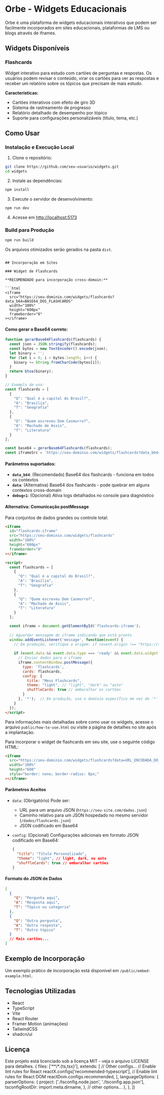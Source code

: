 # Orbe - Widgets Educacionais

Orbe é uma plataforma de widgets educacionais interativos que podem ser facilmente incorporados em sites educacionais, plataformas de LMS ou blogs através de iframes.

## Widgets Disponíveis

### Flashcards

Widget interativo para estudo com cartões de perguntas e respostas. Os usuários podem revisar o conteúdo, virar os cartões para ver as respostas e receber um relatório sobre os tópicos que precisam de mais estudo.

**Características:**
- Cartões interativos com efeito de giro 3D
- Sistema de rastreamento de progresso
- Relatório detalhado de desempenho por tópico
- Suporte para configurações personalizáveis (título, tema, etc.)

## Como Usar

### Instalação e Execução Local

1. Clone o repositório:
```bash
git clone https://github.com/seu-usuario/widgets.git
cd widgets
```

2. Instale as dependências:
```bash
npm install
```

3. Execute o servidor de desenvolvimento:
```bash
npm run dev
```

4. Acesse em [http://localhost:5173](http://localhost:5173)

### Build para Produção

```bash
npm run build
```

Os arquivos otimizados serão gerados na pasta `dist`.
```

## Incorporação em Sites

### Widget de Flashcards

**RECOMENDADO para incorporação cross-domain:**

```html
<iframe 
  src="https://seu-dominio.com/widgets/flashcards?data_b64=BASE64_DOS_FLASHCARDS" 
  width="100%" 
  height="600px" 
  frameborder="0"
></iframe>
```

#### Como gerar o Base64 correto:

```javascript
function gerarBase64Flashcards(flashcards) {
  const json = JSON.stringify(flashcards);
  const bytes = new TextEncoder().encode(json);
  let binary = '';
  for (let i = 0; i < bytes.length; i++) {
    binary += String.fromCharCode(bytes[i]);
  }
  return btoa(binary);
}

// Exemplo de uso:
const flashcards = [
  {
    "Q": "Qual é a capital do Brasil?",
    "A": "Brasília", 
    "T": "Geografia"
  },
  {
    "Q": "Quem escreveu Dom Casmurro?",
    "A": "Machado de Assis",
    "T": "Literatura"
  }
];

const base64 = gerarBase64Flashcards(flashcards);
const iframeSrc = `https://seu-dominio.com/widgets/flashcards?data_b64=${base64}`;
```

#### Parâmetros suportados:

- **`data_b64`**: (Recomendado) Base64 dos flashcards - funciona em todos os contextos
- **`data`**: (Alternativa) Base64 dos flashcards - pode quebrar em alguns contextos cross-domain  
- **`debug=1`**: (Opcional) Ativa logs detalhados no console para diagnóstico

#### Alternativa: Comunicação postMessage

Para conjuntos de dados grandes ou controle total:

```html
<iframe 
  id="flashcards-iframe" 
  src="https://seu-dominio.com/widgets/flashcards" 
  width="100%" 
  height="600px" 
  frameborder="0"
></iframe>

<script>
  const flashcards = [
    {
      "Q": "Qual é a capital do Brasil?",
      "A": "Brasília",
      "T": "Geografia"
    },
    {
      "Q": "Quem escreveu Dom Casmurro?",
      "A": "Machado de Assis", 
      "T": "Literatura"
    }
  ];

  const iframe = document.getElementById('flashcards-iframe');
  
  // Aguardar mensagem do iframe indicando que está pronto
  window.addEventListener('message', function(event) {
    // Em produção, verifique a origem: if (event.origin !== "https://seu-dominio.com") return;
    
    if (event.data && event.data.type === 'ready' && event.data.widget === 'flashcards') {
      // Enviar dados para o iframe
      iframe.contentWindow.postMessage({
        type: 'flashcards',
        cards: flashcards,
        config: {
          title: "Meus Flashcards",
          theme: "light", // "light", "dark" ou "auto"
          shuffleCards: true // embaralhar os cartões
        }
      }, '*');  // Em produção, use o domínio específico em vez de '*'
    }
  });
</script>
```

Para informações mais detalhadas sobre como usar os widgets, acesse o arquivo `public/how-to-use.html` ou visite a página de detalhes no site após a implantação.

Para incorporar o widget de flashcards em seu site, use o seguinte código HTML:

```html
<iframe 
  src="https://seu-dominio.com/widgets/flashcards?data=URL_ENCODADA_DO_JSON" 
  width="100%" 
  height="600" 
  style="border: none; border-radius: 8px;"
></iframe>
```

#### Parâmetros Aceitos

- `data`: (Obrigatório) Pode ser:
  - URL para um arquivo JSON (`https://seu-site.com/dados.json`)
  - Caminho relativo para um JSON hospedado no mesmo servidor (`/dados/flashcards.json`)
  - JSON codificado em Base64

- `config`: (Opcional) Configurações adicionais em formato JSON codificado em Base64:
  ```json
  {
    "title": "Título Personalizado",
    "theme": "light", // light, dark, ou auto
    "shuffleCards": true // embaralhar cartões
  }
  ```

#### Formato do JSON de Dados

```json
[
  {
    "Q": "Pergunta aqui",
    "A": "Resposta aqui",
    "T": "Tópico ou categoria"
  },
  {
    "Q": "Outra pergunta",
    "A": "Outra resposta",
    "T": "Outro tópico"
  }
  // Mais cartões...
]
```

## Exemplo de Incorporação

Um exemplo prático de incorporação está disponível em `/public/embed-example.html`.

## Tecnologias Utilizadas

- React
- TypeScript
- Vite
- React Router
- Framer Motion (animações)
- TailwindCSS
- shadcn/ui

## Licença

Este projeto está licenciado sob a licença MIT - veja o arquivo LICENSE para detalhes.
  {
    files: ['**/*.{ts,tsx}'],
    extends: [
      // Other configs...
      // Enable lint rules for React
      reactX.configs['recommended-typescript'],
      // Enable lint rules for React DOM
      reactDom.configs.recommended,
    ],
    languageOptions: {
      parserOptions: {
        project: ['./tsconfig.node.json', './tsconfig.app.json'],
        tsconfigRootDir: import.meta.dirname,
      },
      // other options...
    },
  },
])
```
